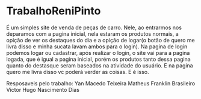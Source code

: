 # TrabalhoReniPinto
É um simples site de venda de peças de carro.
Nele, ao entrarmos nos deparamos com a pagina inicial, nela estaram os produtos normais, a opição de ver os destaques do dia e a opição de logar(o botão de quero me livra disso e minha sucata lavam ambos para o login).
Na pagina de login podemos logar ou cadastrar, após realizar o login, o site vai para a pagina logada, que é igual a pagina inicial, porém os produtos tanto dessa pagina quanto do destasque seram baseados na atividade do usuário.
E na pagina quero me livra disso vc poderá verder as coisas.
E é isso.

Resposaveis pelo trabalho:
Yan Macedo Teixeira
Matheus Franklin Brasileiro
Victor Hugo Nascimento Dias